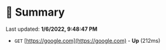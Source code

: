 # 📖 Summary
Last updated: **1/6/2022, 9:48:47 PM**

- `GET` [https://google.com](https://google.com) - **Up** (212ms)
